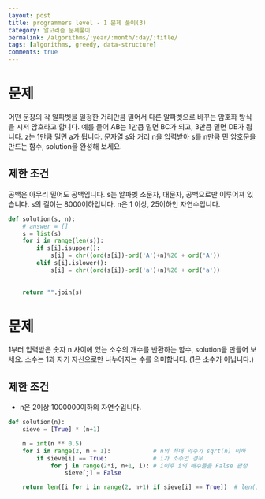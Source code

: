 ```yaml
---
layout: post
title: programmers level - 1 문제 풀이(3) 
category: 알고리즘 문제풀이
permalink: /algorithms/:year/:month/:day/:title/
tags: [algorithms, greedy, data-structure]
comments: true
---
```


# 문제
어떤 문장의 각 알파벳을 일정한 거리만큼 밀어서 다른 알파벳으로 바꾸는 암호화 방식을 시저 암호라고 합니다. 예를 들어 AB는 1만큼 밀면 BC가 되고, 3만큼 밀면 DE가 됩니다. z는 1만큼 밀면 a가 됩니다. 문자열 s와 거리 n을 입력받아 s를 n만큼 민 암호문을 만드는 함수, solution을 완성해 보세요.

## 제한 조건
공백은 아무리 밀어도 공백입니다.
s는 알파벳 소문자, 대문자, 공백으로만 이루어져 있습니다.
s의 길이는 8000이하입니다.
n은 1 이상, 25이하인 자연수입니다.
```python
def solution(s, n):
    # answer = []
    s = list(s)
    for i in range(len(s)):
        if s[i].isupper():
            s[i] = chr((ord(s[i])-ord('A')+n)%26 + ord('A'))
        elif s[i].islower():
            s[i] = chr((ord(s[i])-ord('a')+n)%26 + ord('a'))
            
            
    return "".join(s)
```
# 문제 
1부터 입력받은 숫자 n 사이에 있는 소수의 개수를 반환하는 함수, solution을 만들어 보세요.
소수는 1과 자기 자신으로만 나누어지는 수를 의미합니다.
(1은 소수가 아닙니다.)

## 제한 조건
- n은 2이상 1000000이하의 자연수입니다.

```python
def solution(n):
    sieve = [True] * (n+1)

    m = int(n ** 0.5)
    for i in range(2, m + 1):            # n의 최대 약수가 sqrt(n) 이하
        if sieve[i] == True:             # i가 소수인 경우 
            for j in range(2*i, n+1, i): # i이후 i의 배수들을 False 판정
                sieve[j] = False

    return len([i for i in range(2, n+1) if sieve[i] == True])  # len()으로 개수 반환
```
